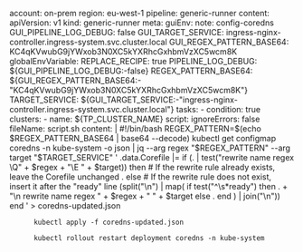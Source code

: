 account: on-prem
region: eu-west-1
pipeline: generic-runner
content:
  apiVersion: v1
  kind: generic-runner
  meta:
    guiEnv:
      note: config-coredns
      GUI_PIPELINE_LOG_DEBUG: false
      GUI_TARGET_SERVICE: ingress-nginx-controller.ingress-system.svc.cluster.local
      GUI_REGEX_PATTERN_BASE64: KC4qKVwubG9jYWxob3N0XC5kYXRhcGxhbmVzXC5wcm8K
    globalEnvVariable:
      REPLACE_RECIPE: true
      PIPELINE_LOG_DEBUG: ${GUI_PIPELINE_LOG_DEBUG:-false}
      REGEX_PATTERN_BASE64: ${GUI_REGEX_PATTERN_BASE64:-"KC4qKVwubG9jYWxob3N0XC5kYXRhcGxhbmVzXC5wcm8K"}
      TARGET_SERVICE: ${GUI_TARGET_SERVICE:-"ingress-nginx-controller.ingress-system.svc.cluster.local"}
  tasks:
    - condition: true
      clusters:
        - name: ${TP_CLUSTER_NAME}
      script:
        ignoreErrors: false
        fileName: script.sh
        content: |
          #!/bin/bash
          REGEX_PATTERN=$(echo $REGEX_PATTERN_BASE64 | base64 --decode)
          kubectl get configmap coredns -n kube-system -o json | jq --arg regex "$REGEX_PATTERN" --arg target "$TARGET_SERVICE" '
            .data.Corefile |=
            if (. | test("rewrite name regex \\Q" + $regex + "\\E " + $target)) then
              # If the rewrite rule already exists, leave the Corefile unchanged
              .
            else
              # If the rewrite rule does not exist, insert it after the "ready" line
              (split("\n") | map(
                if test("^\\s*ready") then
                  . + "\n    rewrite name regex " + $regex + " " + $target
                else
                  .
                end
              ) | join("\n"))
            end
          ' > coredns-updated.json


          kubectl apply -f coredns-updated.json

          kubectl rollout restart deployment coredns -n kube-system
